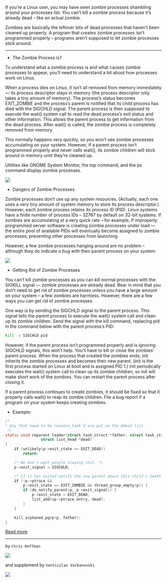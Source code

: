 If you’re a Linux user, you may have seen zombie processes shambling around your processes list. You can’t kill a zombie process because it’s already dead – like an actual zombie.

Zombies are basically the leftover bits of dead processes that haven’t been cleaned up properly. A program that creates zombie processes isn’t programmed properly – programs aren’t supposed to let zombie processes stick around.

---------------------------------------------------------------------------------------------------------------

- The Zombie Process is?

To understand what a zombie process is and what causes zombie processes to appear, you’ll need to understand a bit about how processes work on Linux.

When a process dies on Linux, it isn’t all removed from memory immediately — its process descriptor stays in memory (the process descriptor only takes a tiny amount of memory). The process’s status becomes EXIT_ZOMBIE and the process’s parent is notified that its child process has died with the SIGCHLD signal. The parent process is then supposed to execute the wait() system call to read the dead process’s exit status and other information. This allows the parent process to get information from the dead process. After wait() is called, the zombie process is completely removed from memory.

This normally happens very quickly, so you won’t see zombie processes accumulating on your system. However, if a parent process isn’t programmed properly and never calls wait(), its zombie children will stick around in memory until they’re cleaned up.

Utilities like GNOME System Monitor, the top command, and the ps command display zombie processes.

![](https://github.com/nu11secur1ty/OpenSUSE-Linux-Linux-Architecture_Deployment-administration/blob/master/What%20Is%20a%20%E2%80%9CZombie%20Process%E2%80%9D%20on%20Linux/shot/1.png)

- Dangers of Zombie Processes

Zombie processes don’t use up any system resources. (Actually, each one uses a very tiny amount of system memory to store its process descriptor.) However, each zombie process retains its process ID (PID). Linux systems have a finite number of process IDs – 32767 by default on 32-bit systems. If zombies are accumulating at a very quick rate – for example, if improperly programmed server software is creating zombie processes under load — the entire pool of available PIDs will eventually become assigned to zombie processes, preventing other processes from launching.

However, a few zombie processes hanging around are no problem – although they do indicate a bug with their parent process on your system.

![](https://github.com/nu11secur1ty/OpenSUSE-Linux-Linux-Architecture_Deployment-administration/blob/master/What%20Is%20a%20%E2%80%9CZombie%20Process%E2%80%9D%20on%20Linux/shot/2.png)


- Getting Rid of Zombie Processes

You can’t kill zombie processes as you can kill normal processes with the SIGKILL signal — zombie processes are already dead. Bear in mind that you don’t need to get rid of zombie processes unless you have a large amount on your system – a few zombies are harmless. However, there are a few ways you can get rid of zombie processes.

One way is by sending the SIGCHLD signal to the parent process. This signal tells the parent process to execute the wait() system call and clean up its zombie children. Send the signal with the kill command, replacing pid in the command below with the parent process’s PID:


```bash
kill -s SIGCHLD pid
```


However, if the parent process isn’t programmed properly and is ignoring SIGCHLD signals, this won’t help. You’ll have to kill or close the zombies’ parent process. When the process that created the zombies ends, init inherits the zombie processes and becomes their new parent. (init is the first process started on Linux at boot and is assigned PID 1.) init periodically executes the wait() system call to clean up its zombie children, so init will make short work of the zombies. You can restart the parent process after closing it.

If a parent process continues to create zombies, it should be fixed so that it properly calls wait() to reap its zombie children. File a bug report if a program on your system keeps creating zombies.

- Example:
```c
/*
* Any that need to be release_task'd are put on the @dead list.
 */
static void reparent_leader(struct task_struct *father, struct task_struct *p,
				struct list_head *dead)
{
	if (unlikely(p->exit_state == EXIT_DEAD))
		return;

	/* We don't want people slaying init. */
	p->exit_signal = SIGCHLD;

	/* If it has exited notify the new parent about this child's death. */
	if (!p->ptrace &&
	    p->exit_state == EXIT_ZOMBIE && thread_group_empty(p)) {
		if (do_notify_parent(p, p->exit_signal)) {
			p->exit_state = EXIT_DEAD;
			list_add(&p->ptrace_entry, dead);
		}
	}

	kill_orphaned_pgrp(p, father);
}
```
[Read more](https://elixir.bootlin.com/linux/v5.0/source/kernel/exit.c#L650)




----------------------------------------------------------------------------------------------

by `Chris Hoffman` 

![](https://github.com/nu11secur1ty/All-Stages-of-Linux-Booting-Process-/blob/master/Zombie%20Process/author/cr.jpg)

and supplement by `Ventsislav Varbanovski`

![](https://github.com/nu11secur1ty/All-Stages-of-Linux-Booting-Process-/blob/master/Zombie%20Process/author/v.jpg)
